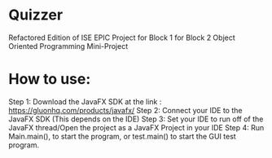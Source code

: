 # Quizzer
Refactored Edition of ISE EPIC Project for Block 1 for Block 2 Object Oriented Programming Mini-Project

# How to use: 

Step 1: Download the JavaFX SDK at the link : https://gluonhq.com/products/javafx/
Step 2: Connect your IDE to the JavaFX SDK (This depends on the IDE)
Step 3: Set your IDE to run off of the JavaFX thread/Open the project as a JavaFX Project in your IDE
Step 4: Run Main.main(), to start the program, or test.main() to start the GUI test program.
